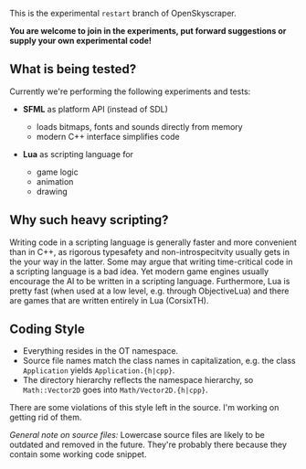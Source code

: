 This is the experimental `restart` branch of OpenSkyscraper.

**You are welcome to join in the experiments, put forward suggestions or supply your own experimental code!**


What is being tested?
---------------------
Currently we're performing the following experiments and tests:

- **SFML** as platform API (instead of SDL)
  - loads bitmaps, fonts and sounds directly from memory
  - modern C++ interface simplifies code

- **Lua** as scripting language for
  - game logic
  - animation
  - drawing

  
Why such heavy scripting?
-------------------------
Writing code in a scripting language is generally faster and more convenient than in C++, as rigorous typesafety and non-introspecitvity usually gets in the your way in the latter. Some may argue that writing time-critical code in a scripting language is a bad idea. Yet modern game engines usually encourage the AI to be written in a scripting language. Furthermore, Lua is pretty fast (when used at a low level, e.g. through ObjectiveLua) and there are games that are written entirely in Lua (CorsixTH).


Coding Style
------------

- Everything resides in the OT namespace.
- Source file names match the class names in capitalization, e.g. the class `Application` yields `Application.{h|cpp}`.
- The directory hierarchy reflects the namespace hierarchy, so `Math::Vector2D` goes into `Math/Vector2D.{h|cpp}`.

There are some violations of this style left in the source. I'm working on getting rid of them.

*General note on source files:* Lowercase source files are likely to be outdated and removed in the future. They're probably there because they contain some working code snippet.
